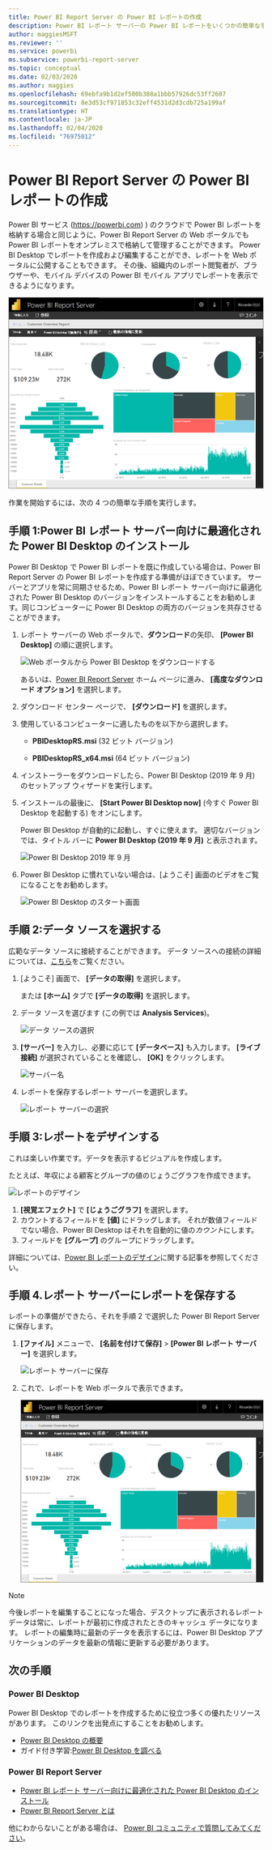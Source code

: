 ```yaml
---
title: Power BI Report Server の Power BI レポートの作成
description: Power BI レポート サーバーの Power BI レポートをいくつかの簡単な手順で作成する方法について説明します。
author: maggiesMSFT
ms.reviewer: ''
ms.service: powerbi
ms.subservice: powerbi-report-server
ms.topic: conceptual
ms.date: 02/03/2020
ms.author: maggies
ms.openlocfilehash: 69ebfa9b1d2ef500b388a1bbb57926dc53ff2607
ms.sourcegitcommit: 8e3d53cf971853c32eff4531d2d3cdb725a199af
ms.translationtype: HT
ms.contentlocale: ja-JP
ms.lasthandoff: 02/04/2020
ms.locfileid: "76975012"
---
```

# <a name="create-a-power-bi-report-for-power-bi-report-server"></a>Power BI Report Server の Power BI レポートの作成
Power BI サービス (https://powerbi.com) ) のクラウドで Power BI レポートを格納する場合と同じように、Power BI Report Server の Web ポータルでも Power BI レポートをオンプレミスで格納して管理することができます。 Power BI Desktop でレポートを作成および編集することができ、レポートを Web ポータルに公開することもできます。 その後、組織内のレポート閲覧者が、ブラウザーや、モバイル デバイスの Power BI モバイル アプリでレポートを表示できるようになります。

![Web ポータル上の Power BI レポート](media/quickstart-create-powerbi-report/report-server-powerbi-report.png)

作業を開始するには、次の 4 つの簡単な手順を実行します。

## <a name="step-1-install-power-bi-desktop-optimized-for-power-bi-report-server"></a>手順 1:Power BI レポート サーバー向けに最適化された Power BI Desktop のインストール

Power BI Desktop で Power BI レポートを既に作成している場合は、Power BI Report Server の Power BI レポートを作成する準備がほぼできています。 サーバーとアプリを常に同期させるため、Power BI レポート サーバー向けに最適化された Power BI Desktop のバージョンをインストールすることをお勧めします。同じコンピューターに Power BI Desktop の両方のバージョンを共存させることができます。

1. レポート サーバーの Web ポータルで、**ダウンロード**の矢印、 **[Power BI Desktop]** の順に選択します。

    ![Web ポータルから Power BI Desktop をダウンロードする](media/quickstart-create-powerbi-report/report-server-download-web-portal.png)

    あるいは、[Power BI Report Server](https://powerbi.microsoft.com/report-server/) ホーム ページに進み、 **[高度なダウンロード オプション]** を選択します。

2. ダウンロード センター ページで、 **[ダウンロード]** を選択します。

3. 使用しているコンピューターに適したものを以下から選択します。

    - **PBIDesktopRS.msi** (32 ビット バージョン)

    - **PBIDesktopRS_x64.msi** (64 ビット バージョン)

4. インストーラーをダウンロードしたら、Power BI Desktop (2019 年 9 月) のセットアップ ウィザードを実行します。

2. インストールの最後に、 **[Start Power BI Desktop now]** \(今すぐ Power BI Desktop を起動する\) をオンにします。
   
    Power BI Desktop が自動的に起動し、すぐに使えます。 適切なバージョンでは、タイトル バーに **Power BI Desktop (2019 年 9 月)** と表示されます。

    ![Power BI Desktop 2019 年 9 月](media/quickstart-create-powerbi-report/power-bi-report-server-desktop-sept-2019.png)

3. Power BI Desktop に慣れていない場合は、[ようこそ] 画面のビデオをご覧になることをお勧めします。
   
    ![Power BI Desktop のスタート画面](media/quickstart-create-powerbi-report/report-server-powerbi-desktop-start.png)

## <a name="step-2-select-a-data-source"></a>手順 2:データ ソースを選択する
広範なデータ ソースに接続することができます。 データ ソースへの接続の詳細については、[こちら](connect-data-sources.md)をご覧ください。

1. [ようこそ] 画面で、 **[データの取得]** を選択します。
   
    または **[ホーム]** タブで **[データの取得]** を選択します。
2. データ ソースを選びます (この例では **Analysis Services**)。
   
    ![データ ソースの選択](media/quickstart-create-powerbi-report/power-bi-report-server-get-data-ssas.png)
3. **[サーバー]** を入力し、必要に応じて **[データベース]** も入力します。 **[ライブ接続]** が選択されていることを確認し、 **[OK]** をクリックします。
   
    ![サーバー名](media/quickstart-create-powerbi-report/report-server-ssas-server-name.png)
4. レポートを保存するレポート サーバーを選択します。
   
    ![レポート サーバーの選択](media/quickstart-create-powerbi-report/report-server-select-server.png)

## <a name="step-3-design-your-report"></a>手順 3:レポートをデザインする
これは楽しい作業です。データを表示するビジュアルを作成します。

たとえば、年収による顧客とグループの値のじょうごグラフを作成できます。

![レポートのデザイン](media/quickstart-create-powerbi-report/report-server-create-funnel.png)

1. **[視覚エフェクト]** で **[じょうごグラフ]** を選択します。
2. カウントするフィールドを **[値]** にドラッグします。 それが数値フィールドでない場合、Power BI Desktop はそれを自動的に値の*カウント*にします。
3. フィールドを **[グループ]** のグループにドラッグします。

詳細については、[Power BI レポートのデザイン](../desktop-report-view.md)に関する記事を参照してください。

## <a name="step-4-save-your-report-to-the-report-server"></a>手順 4.レポート サーバーにレポートを保存する
レポートの準備ができたら、それを手順 2 で選択した Power BI Report Server に保存します。

1. **[ファイル]** メニューで、 **[名前を付けて保存]**  >  **[Power BI レポート サーバー]** を選択します。
   
    ![レポート サーバーに保存](media/quickstart-create-powerbi-report/report-server-save-as-powerbi-report-server.png)
2. これで、レポートを Web ポータルで表示できます。
   
    ![Web ポータルで Power BI レポートを表示](media/quickstart-create-powerbi-report/report-server-powerbi-report.png)
    
> [!NOTE]
> 今後レポートを編集することになった場合、デスクトップに表示されるレポート データは常に、レポートが最初に作成されたときのキャッシュ データになります。  レポートの編集時に最新のデータを表示するには、Power BI Desktop アプリケーションのデータを最新の情報に更新する必要があります。

## <a name="next-steps"></a>次の手順
### <a name="power-bi-desktop"></a>Power BI Desktop
Power BI Desktop でのレポートを作成するために役立つ多くの優れたリソースがあります。 このリンクを出発点にすることをお勧めします。

* [Power BI Desktop の概要](../desktop-getting-started.md)
* ガイド付き学習:[Power BI Desktop を調べる](/learn/modules/get-data-power-bi/2-getting-started-power-bi-desktop)

### <a name="power-bi-report-server"></a>Power BI Report Server
* [Power BI レポート サーバー向けに最適化された Power BI Desktop のインストール](install-powerbi-desktop.md)  
* [Power BI Report Server とは](get-started.md)  

他にわからないことがある場合は、 [Power BI コミュニティで質問してみてください](https://community.powerbi.com/)。
